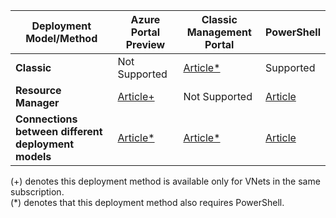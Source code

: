 | **Deployment Model/Method** | **Azure Portal Preview** | **Classic Management Portal** | **PowerShell** |
| --- | --- | --- | --- |
| **Classic** |Not Supported |[Article*](/documentation/articles/virtual-networks-configure-vnet-to-vnet-connection/) |Supported |
| **Resource Manager** |[Article+](/documentation/articles/vpn-gateway-howto-vnet-vnet-resource-manager-portal/) |Not Supported |[Article](/documentation/articles/vpn-gateway-vnet-vnet-rm-ps/) |
| **Connections between different deployment models** |[Article*](/documentation/articles/vpn-gateway-connect-different-deployment-models-portal/) |[Article*](/documentation/articles/vpn-gateway-connect-different-deployment-models-portal/) |[Article](/documentation/articles/vpn-gateway-connect-different-deployment-models-powershell/) |

(+) denotes this deployment method is available only for VNets in the same subscription.<br>
(*) denotes that this deployment method also requires PowerShell.

